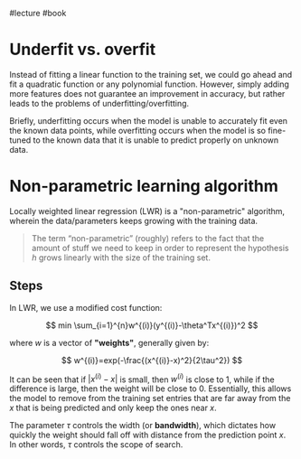 #lecture #book 
# Underfit vs. overfit
Instead of fitting a linear function to the training set, we could go ahead and fit a quadratic function or any polynomial function. However, simply adding more features does not guarantee an improvement in accuracy, but rather leads to the problems of underfitting/overfitting.

Briefly, underfitting occurs when the model is unable to accurately fit even the known data points, while overfitting occurs when the model is so fine-tuned to the known data that it is unable to predict properly on unknown data.

# Non-parametric learning algorithm
Locally weighted linear regression (LWR) is a "non-parametric" algorithm, wherein the data/parameters keeps growing with the training data.

>The term “non-parametric” (roughly) refers to the fact that the amount of stuff we need to keep in order to represent the hypothesis $h$ grows linearly with the size of the training set.

## Steps
In LWR, we use a modified cost function:

$$
min \sum_{i=1}^{n}w^{(i)}(y^{(i)}-\theta^Tx^{(i)})^2
$$

where $w$ is a vector of **"weights"**, generally given by:

$$
w^{(i)}=exp(-\frac{(x^{(i)}-x)^2}{2\tau^2})
$$

It can be seen that if $|x^{(i)}-x|$ is small, then $w^{(i)}$ is close to 1, while if the difference is large, then the weight will be close to 0. Essentially, this allows the model to remove from the training set entries that are far away from the $x$ that is being predicted and only keep the ones near $x$.

The parameter $\tau$ controls the width (or **bandwidth**), which dictates how quickly the weight should fall off with distance from the prediction point $x$. In other words, $\tau$ controls the scope of search.